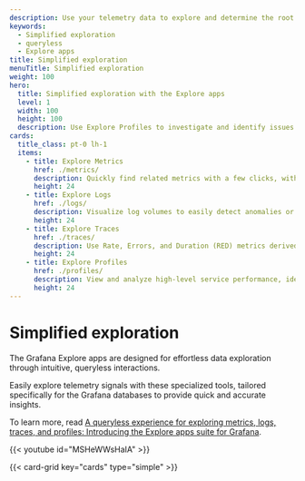 ```yaml
---
description: Use your telemetry data to explore and determine the root cause of issues without performing queries.
keywords:
  - Simplified exploration
  - queryless
  - Explore apps
title: Simplified exploration
menuTitle: Simplified exploration
weight: 100
hero:
  title: Simplified exploration with the Explore apps
  level: 1
  width: 100
  height: 100
  description: Use Explore Profiles to investigate and identify issues using profiling data.
cards:
  title_class: pt-0 lh-1
  items:
    - title: Explore Metrics
      href: ./metrics/
      description: Quickly find related metrics with a few clicks, without needing to write PromQL queries to retrieve metrics.
      height: 24
    - title: Explore Logs
      href: ./logs/
      description: Visualize log volumes to easily detect anomalies or significant changes over time, without needing to compose LogQL queries.
      height: 24
    - title: Explore Traces
      href: ./traces/
      description: Use Rate, Errors, and Duration (RED) metrics derived from traces to investigate and understand errors and latency issues within complex distributed systems.
      height: 24
    - title: Explore Profiles
      href: ./profiles/
      description: View and analyze high-level service performance, identify problem processes for optimization, and diagnose issues to determine root causes.
      height: 24
---
```


# Simplified exploration

The Grafana Explore apps are designed for effortless data exploration through intuitive, queryless interactions.

Easily explore telemetry signals with these specialized tools, tailored specifically for the Grafana databases to provide quick and accurate insights.

To learn more, read [A queryless experience for exploring metrics, logs, traces, and profiles: Introducing the Explore apps suite for Grafana](https://grafana.com/blog/2024/09/24/queryless-metrics-logs-traces-profiles/).

{{< youtube id="MSHeWWsHaIA" >}}

{{< card-grid key="cards" type="simple" >}}
